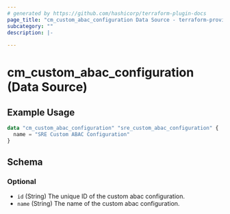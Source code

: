 ```yaml
---
# generated by https://github.com/hashicorp/terraform-plugin-docs
page_title: "cm_custom_abac_configuration Data Source - terraform-provider-cm"
subcategory: ""
description: |-
  
---
```


# cm_custom_abac_configuration (Data Source)



## Example Usage

```terraform
data "cm_custom_abac_configuration" "sre_custom_abac_configuration" {
  name = "SRE Custom ABAC Configuration"
}
```

<!-- schema generated by tfplugindocs -->
## Schema

### Optional

- `id` (String) The unique ID of the custom abac configuration.
- `name` (String) The name of the custom abac configuration.
